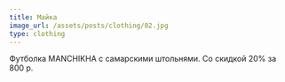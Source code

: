 ```yaml
---
title: Майка
image_url: /assets/posts/clothing/02.jpg
type: clothing
---
```

Футболка MANCHIKHA с самарскими штольнями.
Со скидкой 20% за 800 р.
